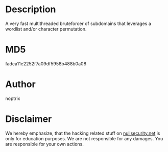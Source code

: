Description
===========
A very fast multithreaded bruteforcer of subdomains that leverages a wordlist
and/or character permutation.

MD5
===
fadca11e2252f7a09df5958b488b0a08

Author
======
noptrix

Disclaimer
==========
We hereby emphasize, that the hacking related stuff on
[nullsecurity.net](http://nullsecurity.net) is only for education purposes.
We are not responsible for any damages. You are responsible for your own
actions.
